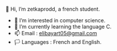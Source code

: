 👋 Hi, I’m zetkaprodd, a french student.
- 👀 I’m interested in computer science.
- 🌱 I’m currently learning the language C.
- 📫 Email : elibayart05@gmail.com
- 🏳️ Languages : French and English.
